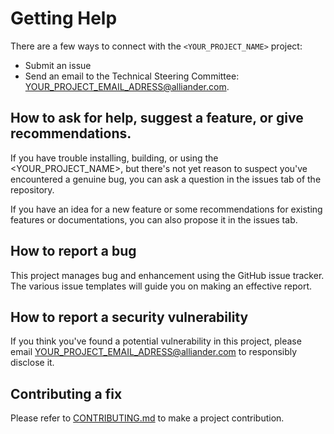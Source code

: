 # Getting Help

There are a few ways to connect with the `<YOUR_PROJECT_NAME>` project:

* Submit an issue
* Send an email to the Technical Steering Committee: <YOUR_PROJECT_EMAIL_ADRESS@alliander.com>.

## How to ask for help, suggest a feature, or give recommendations.

If you have trouble installing, building, or using the <YOUR_PROJECT_NAME>, 
but there's not yet reason to suspect you've encountered a genuine bug,
you can ask a question in the issues tab of the repository.

If you have an idea for a new feature or some recommendations for existing features or documentations, 
you can also propose it in the issues tab.

## How to report a bug

This project manages bug and enhancement using the GitHub issue tracker. 
The various issue templates will guide you on making an effective report.

## How to report a security vulnerability

If you think you've found a potential vulnerability in this project, please
email <YOUR_PROJECT_EMAIL_ADRESS@alliander.com> to responsibly disclose it.

## Contributing a fix

Please refer to [CONTRIBUTING.md](CONTRIBUTING.md) to make a project contribution.
